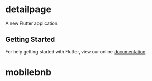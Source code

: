 # detailpage

A new Flutter application.

## Getting Started

For help getting started with Flutter, view our online
[documentation](https://flutter.io/).
# mobilebnb

